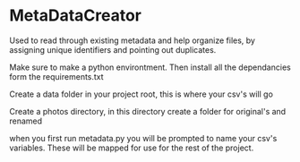 # MetaDataCreator
Used to read through existing metadata and help organize files, by assigning unique identifiers and pointing out duplicates.


Make sure to make a python environtment. Then install all the dependancies form the requirements.txt

Create a data folder in your project root, this is where your csv's will go

Create a photos directory, in this directory create a folder for original's and renamed

when you first run metadata.py you will be prompted to name your csv's variables. These will be mapped for use for the rest of the project.